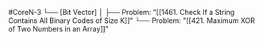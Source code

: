 #CoreN-3
└── [Bit Vector]
    │
    ├── Problem: "[[1461. Check If a String Contains All Binary Codes of Size K]]"
    └── Problem: "[[421. Maximum XOR of Two Numbers in an Array]]"